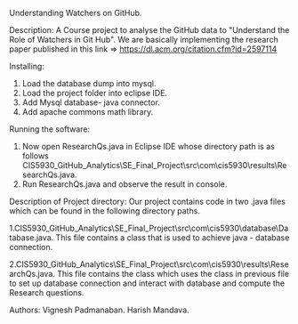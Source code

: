 Understanding Watchers on GitHub.

Description:
A Course project to analyse the GitHub data to "Understand the Role of Watchers in Git Hub". 
We are basically implementing the research paper published in this link => https://dl.acm.org/citation.cfm?id=2597114

Installing:
1. Load the database dump into mysql.
2. Load the project folder into eclipse IDE.
3. Add Mysql database- java connector.
3. Add apache commons math library.

Running the software:
1. Now open ResearchQs.java in Eclipse IDE whose directory path is as follows CIS5930_GitHub_Analytics\SE_Final_Project\src\com\cis5930\results\ResearchQs.java. 
2. Run ResearchQs.java and observe the result in console.

Description of Project directory: 
Our project contains code in two .java files which can be found in the following directory paths.

1.CIS5930_GitHub_Analytics\SE_Final_Project\src\com\cis5930\database\Database.java. This file contains a class that is used to achieve java - database connection.

2.CIS5930_GitHub_Analytics\SE_Final_Project\src\com\cis5930\results\ResearchQs.java. This file contains the class which uses the class in previous file to set up database connection and interact with database and compute the Research questions.

Authors:
Vignesh Padmanaban.
Harish Mandava.
